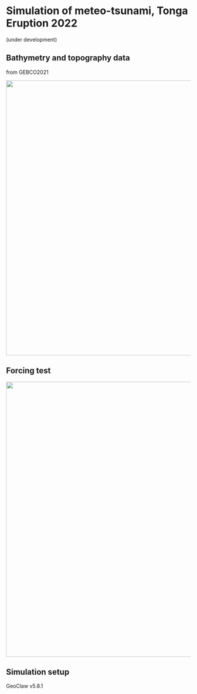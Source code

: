 # Simulation of meteo-tsunami, Tonga Eruption 2022
(under development)  

## Bathymetry and topography data
from GEBCO2021  
<p align="center">
<img src="https://github.com/hydrocoast/oceanwaveTongaEruption2022/blob/main/topo_gebco2021.png", width="750">
</p>


## Forcing test
<p align="center">
<img src="https://github.com/hydrocoast/oceanwaveTongaEruption2022/blob/main/testforcing.gif", width="750">
</p>

## Simulation setup
GeoClaw v5.8.1

